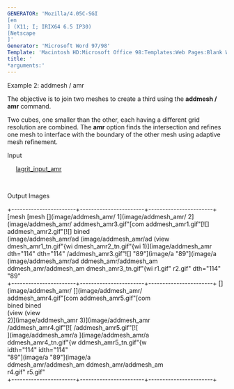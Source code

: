 ```yaml
---
GENERATOR: 'Mozilla/4.05C-SGI 
[en
] (X11; I; IRIX64 6.5 IP30) 
[Netscape
]'
Generator: 'Microsoft Word 97/98'
Template: 'Macintosh HD:Microsoft Office 98:Templates:Web Pages:Blank Web Page'
title: '
*arguments:'
---
```


 Example 2: addmesh / amr

  The objective is to join two meshes to create a third using the
  **addmesh / amr** command.
 
  Two cubes, one smaller than the other, each having a different grid
  resolution are combined. The **amr** option finds the intersection
  and refines one mesh to interface with the boundary of the other
  mesh using adaptive mesh refinement.

  Input

       [lagrit\_input\_amr](../lagrit_input_amr)

   

  Output Images
 
  +-----------------------+-----------------------+-----------------------+
   [mesh                  [mesh                  [](image/addmesh_amr/ 
   1](image/addmesh_amr/  2](image/addmesh_amr/  addmesh_amr3.gif"[com 
   addmesh_amr1.gif"[![]  addmesh_amr2.gif"[![]  bined                 
   (image/addmesh_amr/ad  (image/addmesh_amr/ad  (view                 
   dmesh_amr1_tn.gif"{wi  dmesh_amr2_tn.gif"{wi  1)](image/addmesh_amr 
   dth="114"              dth="114"              /addmesh_amr3.gif"![] 
   "89"](image/a  "89"](image/a  (image/addmesh_amr/ad 
   ddmesh_amr/addmesh_am  ddmesh_amr/addmesh_am  dmesh_amr3_tn.gif"{wi 
   r1.gif"                r2.gif"                dth="114"             
                                                 "89"          
  +-----------------------+-----------------------+-----------------------+
   [](image/addmesh_amr/  [](image/addmesh_amr/                        
   addmesh_amr4.gif"[com  addmesh_amr5.gif"[com                        
   bined                  bined                                        
   (view                  (view                                        
   2)](image/addmesh_amr  3)](image/addmesh_amr                        
   /addmesh_amr4.gif"[![  /addmesh_amr5.gif"[![                        
   ](image/addmesh_amr/a  ](image/addmesh_amr/a                        
   ddmesh_amr4_tn.gif"{w  ddmesh_amr5_tn.gif"{w                        
   idth="114"             idth="114"                                   
   "89"](image/a  "89"](image/a                        
   ddmesh_amr/addmesh_am  ddmesh_amr/addmesh_am                        
   r4.gif"                r5.gif"                                      
  +-----------------------+-----------------------+-----------------------+
 
 
